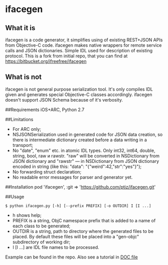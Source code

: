 # ifacegen

## What it is
ifacegen is a code generator, it simplifies using of existing REST+JSON APIs from Objective-C code. ifacegen makes native wrappers for remote service calls and JSON dictionaries. Simple IDL used for description of existing protocol. This is a fork from initial repo, that you can find at https://bitbucket.org/ifreefree/ifacegen

## What is not
ifacegen is not general purpose serialization tool. It's only compiles IDL given and generates special Objective-C classes accordingly. ifacegen doesn't support JSON Schema because of it's verbosity.

##Requirements
iOS+ARC, Python 2.7

##Limitations
- For ARC only;
- NSJSONSerialization used in generated code for JSON data creation, so there is intermediate dictionary created before a data writing in a transport;
- No "date", "enum" etc. in atomic IDL types. Only int32, int64, double, string, bool, raw и rawstr. "raw" will be converted in NSDictionary from JSON dictionary and "rawstr" — in NSDictionary from JSON dictionary encoded in string (like this: "data": "{\"weird\":42,\"str\":\"yes\"}");
- No forwarding struct declaration;
- No readable error messages for parser and generator yet.

##Installation
    pod 'ifacegen', :git => 'https://github.com/ptiz/ifacegen.git'

##Usage
```
$ python ifacegen.py [-h] [--prefix PREFIX] [-o OUTDIR] I [I ...]
```
- h shows help; 
- PREFIX is a string, ObjC namespace prefix that is added to a name of each class to be generated; 
- OUTDIR is a string, path to directory where the generated files to be placed. By default these files will be placed into a "gen-objc" subdirectory of working dir;
- I [I ...] are IDL file names to be processed. 

Example can be found in the repo. Also see a tutorial in [DOC file](DOC.md)
